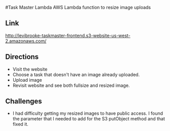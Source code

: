 #Task Master Lambda
AWS Lambda function to resize image uploads

## Link
http://levibrooke-taskmaster-frontend.s3-website-us-west-2.amazonaws.com/

## Directions
- Visit the website
- Choose a task that doesn't have an image already uploaded.
- Upload image
- Revisit website and see both fullsize and resized image.

## Challenges
- I had difficulty getting my resized images to have public access. I found the parameter that I needed to add for the S3 putObject method and that fixed it.